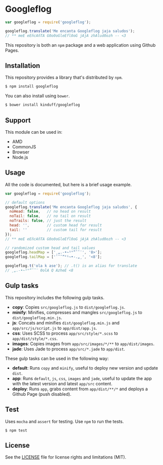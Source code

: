 # Googleflog

```js
var googleflog = require('googleflog');

googleflog.translate('Me encanta Googleflog jaja saludos');
// ** meE eEñcAñTA G0o0oGleEfl0oG jAjA zhAlud0ozh -- <3
```

This repository is both an `npm` package and a web application using Github Pages.

## Installation
This repository provides a library that's distributed by `npm`.

```bash
$ npm install googleflog
```

You can also install using `bower`.

```bash
$ bower install kinduff/googleflog
```

## Support
This module can be used in:
- AMD
- CommonJS
- Browser
- Node.js

## Usage
All the code is documented, but here is a brief usage example.

```js
var googleflog = require('googleflog');

// default options
googleflog.translate('Me encanta Googleflog jaja saludos', {
  noHead: false,   // no head on result
  noTail: false,   // no tail on result
  noTrails: false, // just the result
  head: '',        // custom head for result
  tail: ''         // custom tail for result
});
// ** meE eEñcAñTA G0o0oGleEfl0oG jAjA zhAlud0ozh -- <3

// randomized custom head and tail values
googleflog.headMap = ['¸„.-•~¹°”ˆ˜¨', '8>'];
googleflog.tailMap = ['¨˜ˆ”°¹~•-.„¸', '<8'];

googleflog.t('ola k ase'); // .t() is an alias for translate
// ¸„.-•~¹°”ˆ˜¨ 0olA Q AzheE <8
```

## Gulp tasks
This repository includes the following gulp tasks.
- **copy**: Copies `src/googleflog.js` to `dist/googleflog.js`.
- **minify**: Minifies, compresses and mangles `src/googleflog.js` to `dist/googleflog.min.js`.
- **js**: Concats and minifies `dist/googleflog.min.js` and `app/src/js/script.js` to `app/dist/app.js`.
- **css**: Uses SCSS to process `app/src/style/*.scss` to `app/dist/style/*.css`.
- **images**: Copies images from `app/src/images/*/**` to `app/dist/images`.
- **jade**: Uses Jade to process `app/src/*.jade` to `app/dist`.

These gulp tasks can be used in the following way:
- **default**: Runs `copy` and `minify`, useful to deploy new version and update `dist`.
- **app**: Runs `default`, `js`, `css`, `images` and `jade`, useful to update the app with the latest version and latest `app/src` content.
- **deploy**: Runs `app`, grabs content from `app/dist/**/*` and deploys a Github Page (push disabled).

## Test
Uses `mocha` and `assert` for testing. Use `npm` to run the tests.

```
$ npm test
```

## License
See the [LICENSE](LICENSE.md) file for license rights and limitations (MIT).
